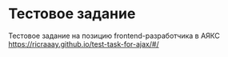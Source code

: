 # Тестовое задание
Тестовое задание на позицию frontend-разработчика в АЯКС 
https://ricraaay.github.io/test-task-for-ajax/#/

